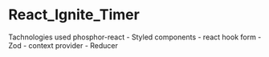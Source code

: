 # React_Ignite_Timer

Tachnologies used
phosphor-react - Styled components - react hook form - Zod - context provider - Reducer
